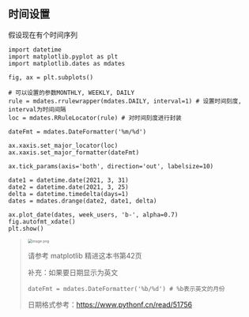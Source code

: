 ## 时间设置

假设现在有个时间序列

```
import datetime
import matplotlib.pyplot as plt
import matplotlib.dates as mdates

fig, ax = plt.subplots()

# 可以设置的参数MONTHLY, WEEKLY, DAILY
rule = mdates.rrulewrapper(mdates.DAILY, interval=1) # 设置时间刻度, interval为时间间隔
loc = mdates.RRuleLocator(rule) # 对时间刻度进行封装

dateFmt = mdates.DateFormatter('%m/%d') 

ax.xaxis.set_major_locator(loc)
ax.xaxis.set_major_formatter(dateFmt)

ax.tick_params(axis='both', direction='out', labelsize=10)

date1 = datetime.date(2021, 3, 31)
date2 = datetime.date(2021, 3, 25)
delta = datetime.timedelta(days=1)
dates = mdates.drange(date2, date1, delta)

ax.plot_date(dates, week_users, 'b-', alpha=0.7)
fig.autofmt_xdate()
plt.show()
```

> <img src="http://ww1.sinaimg.cn/large/005KJzqrgy1gp31gvam9kj30le0diwfv.jpg" alt="image.png" style="zoom:50%;" />
>
> 
>
> 请参考 matplotlib 精进这本书第42页
>
> 补充：如果要日期显示为英文
>
> ```
> dateFmt = mdates.DateFormatter('%b/%d') # %b表示英文的月份
> ```
>
> 日期格式参考：https://www.pythonf.cn/read/51756


